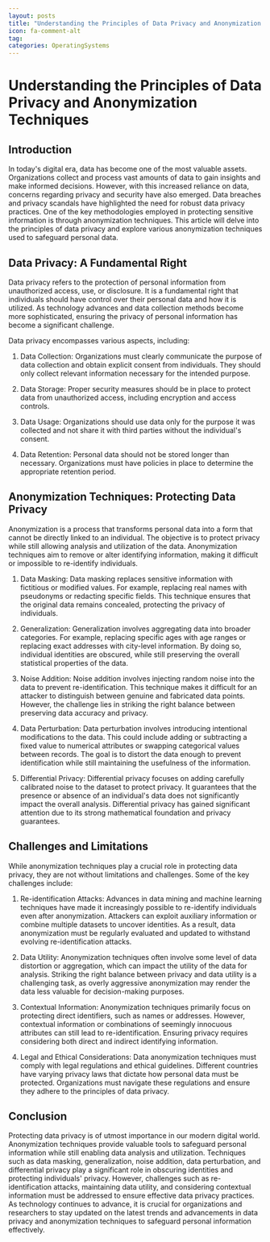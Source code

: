 ```yaml
---
layout: posts
title: "Understanding the Principles of Data Privacy and Anonymization Techniques"
icon: fa-comment-alt
tag:      
categories: OperatingSystems
---
```



# Understanding the Principles of Data Privacy and Anonymization Techniques

## Introduction

In today's digital era, data has become one of the most valuable assets. Organizations collect and process vast amounts of data to gain insights and make informed decisions. However, with this increased reliance on data, concerns regarding privacy and security have also emerged. Data breaches and privacy scandals have highlighted the need for robust data privacy practices. One of the key methodologies employed in protecting sensitive information is through anonymization techniques. This article will delve into the principles of data privacy and explore various anonymization techniques used to safeguard personal data.

## Data Privacy: A Fundamental Right

Data privacy refers to the protection of personal information from unauthorized access, use, or disclosure. It is a fundamental right that individuals should have control over their personal data and how it is utilized. As technology advances and data collection methods become more sophisticated, ensuring the privacy of personal information has become a significant challenge.

Data privacy encompasses various aspects, including:

1. Data Collection: Organizations must clearly communicate the purpose of data collection and obtain explicit consent from individuals. They should only collect relevant information necessary for the intended purpose.

2. Data Storage: Proper security measures should be in place to protect data from unauthorized access, including encryption and access controls.

3. Data Usage: Organizations should use data only for the purpose it was collected and not share it with third parties without the individual's consent.

4. Data Retention: Personal data should not be stored longer than necessary. Organizations must have policies in place to determine the appropriate retention period.

## Anonymization Techniques: Protecting Data Privacy

Anonymization is a process that transforms personal data into a form that cannot be directly linked to an individual. The objective is to protect privacy while still allowing analysis and utilization of the data. Anonymization techniques aim to remove or alter identifying information, making it difficult or impossible to re-identify individuals.

1. Data Masking: Data masking replaces sensitive information with fictitious or modified values. For example, replacing real names with pseudonyms or redacting specific fields. This technique ensures that the original data remains concealed, protecting the privacy of individuals.

2. Generalization: Generalization involves aggregating data into broader categories. For example, replacing specific ages with age ranges or replacing exact addresses with city-level information. By doing so, individual identities are obscured, while still preserving the overall statistical properties of the data.

3. Noise Addition: Noise addition involves injecting random noise into the data to prevent re-identification. This technique makes it difficult for an attacker to distinguish between genuine and fabricated data points. However, the challenge lies in striking the right balance between preserving data accuracy and privacy.

4. Data Perturbation: Data perturbation involves introducing intentional modifications to the data. This could include adding or subtracting a fixed value to numerical attributes or swapping categorical values between records. The goal is to distort the data enough to prevent identification while still maintaining the usefulness of the information.

5. Differential Privacy: Differential privacy focuses on adding carefully calibrated noise to the dataset to protect privacy. It guarantees that the presence or absence of an individual's data does not significantly impact the overall analysis. Differential privacy has gained significant attention due to its strong mathematical foundation and privacy guarantees.

## Challenges and Limitations

While anonymization techniques play a crucial role in protecting data privacy, they are not without limitations and challenges. Some of the key challenges include:

1. Re-identification Attacks: Advances in data mining and machine learning techniques have made it increasingly possible to re-identify individuals even after anonymization. Attackers can exploit auxiliary information or combine multiple datasets to uncover identities. As a result, data anonymization must be regularly evaluated and updated to withstand evolving re-identification attacks.

2. Data Utility: Anonymization techniques often involve some level of data distortion or aggregation, which can impact the utility of the data for analysis. Striking the right balance between privacy and data utility is a challenging task, as overly aggressive anonymization may render the data less valuable for decision-making purposes.

3. Contextual Information: Anonymization techniques primarily focus on protecting direct identifiers, such as names or addresses. However, contextual information or combinations of seemingly innocuous attributes can still lead to re-identification. Ensuring privacy requires considering both direct and indirect identifying information.

4. Legal and Ethical Considerations: Data anonymization techniques must comply with legal regulations and ethical guidelines. Different countries have varying privacy laws that dictate how personal data must be protected. Organizations must navigate these regulations and ensure they adhere to the principles of data privacy.

## Conclusion

Protecting data privacy is of utmost importance in our modern digital world. Anonymization techniques provide valuable tools to safeguard personal information while still enabling data analysis and utilization. Techniques such as data masking, generalization, noise addition, data perturbation, and differential privacy play a significant role in obscuring identities and protecting individuals' privacy. However, challenges such as re-identification attacks, maintaining data utility, and considering contextual information must be addressed to ensure effective data privacy practices. As technology continues to advance, it is crucial for organizations and researchers to stay updated on the latest trends and advancements in data privacy and anonymization techniques to safeguard personal information effectively.